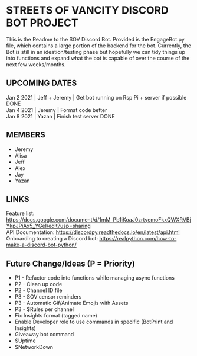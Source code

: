 # STREETS OF VANCITY DISCORD BOT PROJECT  
This is the Readme to the SOV Discord Bot. Provided is the EngageBot.py file, which contains a large portion of the backend for the bot. Currently, the Bot is still in an ideation/testing phase but hopefully we can tidy things up into functions and expand what the bot is capable of over the course of the next few weeks/months.

## UPCOMING DATES
Jan 2 2021 | Jeff + Jeremy | Get bot running on Rsp Pi + server if possible  DONE  
Jan 4 2021 | Jeremy | Format code better  
Jan 8 2021 | Yazan | Finish test server  DONE  

## MEMBERS
* Jeremy
* Alisa
* Jeff
* Alex 
* Jay 
* Yazan

## LINKS  
Feature list: https://docs.google.com/document/d/1mM_Pb1iKoaJ0zrtyemoFkxQWXRVBjYkpJPiAx5_YGeI/edit?usp=sharing  
API Documentation: https://discordpy.readthedocs.io/en/latest/api.html  
Onboarding to creating a Discord bot: https://realpython.com/how-to-make-a-discord-bot-python/  

## Future Change/Ideas (P = Priority)
* P1 - Refactor code into functions while managing async functions
* P2 - Clean up code
* P2 - Channel ID file
* P3 - SOV censor reminders
* P3 - Automatic Gif/Animate Emojis with Assets
* P3 - $Rules per channel
* Fix Insights format (tagged name)
* Enable Developer role to use commands in specific (BotPrint and Insights)
* Giveaway bot command
* $Uptime
* $NetworkDown
